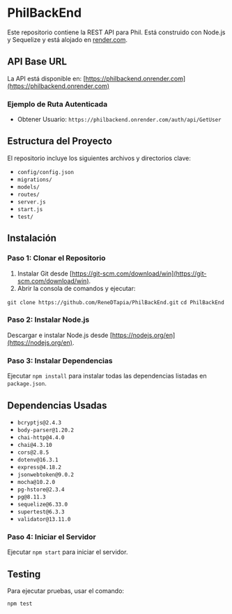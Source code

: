 # PhilBackEnd

Este repositorio contiene la REST API para Phil. Está construido con Node.js y Sequelize y está alojado en [render.com](https://render.com).

## API Base URL

La API está disponible en: [https://philbackend.onrender.com](https://philbackend.onrender.com)

### Ejemplo de Ruta Autenticada

- Obtener Usuario: `https://philbackend.onrender.com/auth/api/GetUser`

## Estructura del Proyecto

El repositorio incluye los siguientes archivos y directorios clave:

- `config/config.json`
- `migrations/`
- `models/`
- `routes/`
- `server.js`
- `start.js`
- `test/`

## Instalación

### Paso 1: Clonar el Repositorio

1. Instalar Git desde [https://git-scm.com/download/win](https://git-scm.com/download/win).
2. Abrir la consola de comandos y ejecutar:

`git clone https://github.com/ReneDTapia/PhilBackEnd.git`
`cd PhilBackEnd`


### Paso 2: Instalar Node.js

Descargar e instalar Node.js desde [https://nodejs.org/en](https://nodejs.org/en).

### Paso 3: Instalar Dependencias

Ejecutar `npm install` para instalar todas las dependencias listadas en `package.json`.

## Dependencias Usadas

- `bcryptjs@2.4.3`
- `body-parser@1.20.2`
- `chai-http@4.4.0`
- `chai@4.3.10`
- `cors@2.8.5`
- `dotenv@16.3.1`
- `express@4.18.2`
- `jsonwebtoken@9.0.2`
- `mocha@10.2.0`
- `pg-hstore@2.3.4`
- `pg@8.11.3`
- `sequelize@6.33.0`
- `supertest@6.3.3`
- `validator@13.11.0`

### Paso 4: Iniciar el Servidor

Ejecutar `npm start` para iniciar el servidor.

## Testing

Para ejecutar pruebas, usar el comando:

`npm test`
